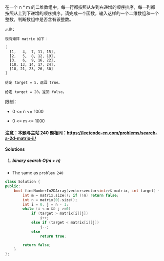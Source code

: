 在一个 n * m 的二维数组中，每一行都按照从左到右递增的顺序排序，每一列都按照从上到下递增的顺序排序。请完成一个函数，输入这样的一个二维数组和一个整数，判断数组中是否含有该整数。

 

```
示例:

现有矩阵 matrix 如下：

[
  [1,   4,  7, 11, 15],
  [2,   5,  8, 12, 19],
  [3,   6,  9, 16, 22],
  [10, 13, 14, 17, 24],
  [18, 21, 23, 26, 30]
]

给定 target = 5，返回 true。

给定 target = 20，返回 false。
```

 

限制：

- 0 <= n <= 1000

- 0 <= m <= 1000

 

#### 注意：本题与主站 240 题相同：https://leetcode-cn.com/problems/search-a-2d-matrix-ii/


#### Solutions

1. ##### binary search O(m + n)

- The same as `problem 240`

```cpp
class Solution {
public:
    bool findNumberIn2DArray(vector<vector<int>>& matrix, int target) {
        int m = matrix.size(); if (!m) return false;
        int n = matrix[0].size();
        int i = 0, j = n - 1;
        while (i < m && j >=0)
            if (target > matrix[i][j])
                i++;
            else if (target < matrix[i][j])
                j--;
            else
                return true;

        return false;
    }
};
```